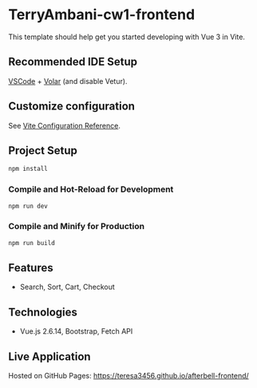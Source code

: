 # TerryAmbani-cw1-frontend

This template should help get you started developing with Vue 3 in Vite.

## Recommended IDE Setup

[VSCode](https://code.visualstudio.com/) + [Volar](https://marketplace.visualstudio.com/items?itemName=Vue.volar) (and disable Vetur).

## Customize configuration

See [Vite Configuration Reference](https://vite.dev/config/).

## Project Setup

```sh
npm install
```

### Compile and Hot-Reload for Development

```sh
npm run dev
```

### Compile and Minify for Production

```sh
npm run build
```


## Features
- Search, Sort, Cart, Checkout


## Technologies
- Vue.js 2.6.14, Bootstrap, Fetch API


## Live Application
Hosted on GitHub Pages: https://teresa3456.github.io/afterbell-frontend/
